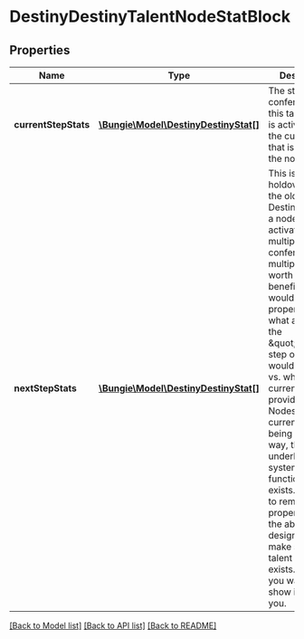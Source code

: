 # DestinyDestinyTalentNodeStatBlock

## Properties
Name | Type | Description | Notes
------------ | ------------- | ------------- | -------------
**currentStepStats** | [**\Bungie\Model\DestinyDestinyStat[]**](DestinyDestinyStat.md) | The stat benefits conferred when this talent node is activated for the current Step that is active on the node. | [optional] 
**nextStepStats** | [**\Bungie\Model\DestinyDestinyStat[]**](DestinyDestinyStat.md) | This is a holdover from the old days of Destiny 1, when a node could be activated multiple times, conferring multiple steps worth of benefits: you would use this property to show what activating the \&quot;next\&quot; step on the node would provide vs. what the current step is providing. While Nodes are currently not being used this way, the underlying system for this functionality still exists. I hesitate to remove this property while the ability for designers to make such a talent grid still exists. Whether you want to show it is up to you. | [optional] 

[[Back to Model list]](../README.md#documentation-for-models) [[Back to API list]](../README.md#documentation-for-api-endpoints) [[Back to README]](../README.md)


